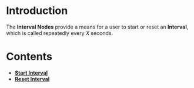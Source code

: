 
# Introduction

The **Interval Nodes** provide a means for a user to start or reset an **Interval**, which is called repeatedly every *X* seconds.
# Contents

* [**Start Interval**](startinterval.md)
* [**Reset Interval**](resetinterval.md)